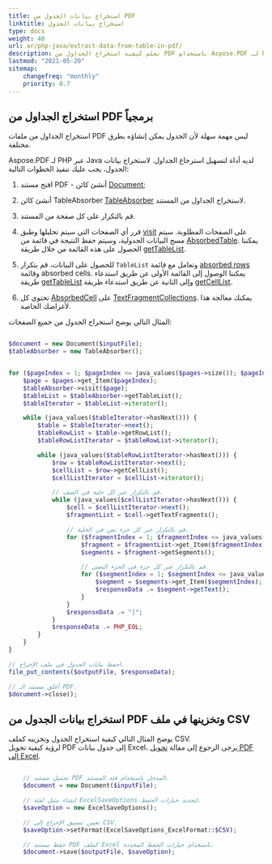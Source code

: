 ```yaml
---
title: استخراج بيانات الجدول من PDF
linktitle: استخراج بيانات الجدول
type: docs
weight: 40
url: ar/php-java/extract-data-from-table-in-pdf/
description: تعلم كيفية استخراج الجداول من PDF باستخدام Aspose.PDF لـ PHP
lastmod: "2021-05-20"
sitemap:
    changefreq: "monthly"
    priority: 0.7
---
```


## استخراج الجداول من PDF برمجياً

استخراج الجداول من ملفات PDF ليس مهمة سهلة لأن الجدول يمكن إنشاؤه بطرق مختلفة.

Aspose.PDF لـ PHP عبر Java لديه أداة لتسهيل استرجاع الجداول. لاستخراج بيانات الجدول، يجب عليك تنفيذ الخطوات التالية:

1. افتح مستند PDF - أنشئ كائن [Document](https://reference.aspose.com/pdf/php-java/com.aspose.pdf/Document);
2. أنشئ كائن TableAbsorber [TableAbsorber](https://reference.aspose.com/pdf/php-java/com.aspose.pdf/tableabsorber) لاستخراج الجداول من المستند.
3. قم بالتكرار على كل صفحة من المستند.

1. قرر أي الصفحات التي سيتم تحليلها وطبق [visit](https://reference.aspose.com/pdf/php-java/com.aspose.pdf/TableAbsorber#visit-com.aspose.pdf.Page-) على الصفحات المطلوبة. سيتم مسح البيانات الجدولية، وسيتم حفظ النتيجة في قائمة من [AbsorbedTable](https://reference.aspose.com/pdf/php-java/com.aspose.pdf/AbsorbedTable). يمكننا الحصول على هذه القائمة من خلال طريقة [getTableList](https://reference.aspose.com/pdf/php-java/com.aspose.pdf/TableAbsorber#getTableList--).

2. للحصول على البيانات، قم بتكرار `TableList` وتعامل مع قائمة [absorbed rows](https://reference.aspose.com/pdf/php-java/com.aspose.pdf/AbsorbedRow) وقائمة absorbed cells. يمكننا الوصول إلى القائمة الأولى عن طريق استدعاء طريقة [getTableList](https://reference.aspose.com/pdf/php-java/com.aspose.pdf/TableAbsorber#getTableList--) وإلى الثانية عن طريق استدعاء طريقة [getCellList](https://reference.aspose.com/pdf/php-java/com.aspose.pdf/AbsorbedRow#getCellList--).

1. تحتوي كل [AbsorbedCell](https://reference.aspose.com/pdf/php-java/com.aspose.pdf/AbsorbedCell) على [TextFragmentCollections](https://reference.aspose.com/pdf/php-java/com.aspose.pdf/TextFragmentCollection). يمكنك معالجة هذا لأغراضك الخاصة.

المثال التالي يوضح استخراج الجدول من جميع الصفحات:

```php

$document = new Document($inputFile);
$tableAbsorber = new TableAbsorber();


for ($pageIndex = 1; $pageIndex <= java_values($pages->size()); $pageIndex++) {
    $page = $pages->get_Item($pageIndex);
    $tableAbsorber->visit($page);
    $tableList = $tableAbsorber->getTableList();
    $tableIterator = $tableList->iterator();

    while (java_values($tableIterator->hasNext())) {
        $table = $tableIterator->next();
        $tableRowList = $table->getRowList();
        $tableRowListIterator = $tableRowList->iterator();

        while (java_values($tableRowListIterator->hasNext())) {
            $row = $tableRowListIterator->next();
            $cellList = $row->getCellList();
            $cellListIterator = $cellList->iterator();

            // قم بالتكرار عبر كل خلية في الصف.
            while (java_values($cellListIterator->hasNext())) {
                $cell = $cellListIterator->next();
                $fragmentList = $cell->getTextFragments();

                // قم بالتكرار عبر كل جزء نص في الخلية.
                for ($fragmentIndex = 1; $fragmentIndex <= java_values($fragmentList->size()); $fragmentIndex++) {
                    $fragment = $fragmentList->get_Item($fragmentIndex);
                    $segments = $fragment->getSegments();

                    // قم بالتكرار عبر كل جزء في الجزء النصي.
                    for ($segmentIndex = 1; $segmentIndex <= java_values($segments->size()); $segmentIndex++) {
                        $segment = $segments->get_Item($segmentIndex);
                        $responseData .= $segment->getText();
                    }
                }
                $responseData .= "|";
            }
            $responseData .= PHP_EOL;
        }
    }
}

// احفظ بيانات الجدول في ملف الإخراج.
file_put_contents($outputFile, $responseData);

// أغلق مستند الـ PDF.
$document->close();
```


## استخراج بيانات الجدول من PDF وتخزينها في ملف CSV

يوضح المثال التالي كيفية استخراج الجدول وتخزينه كملف CSV.  
لرؤية كيفية تحويل PDF إلى جدول بيانات Excel، يرجى الرجوع إلى مقالة [تحويل PDF إلى Excel](/pdf/php-java/convert-pdf-to-excel/).

```php

    // تحميل مستند PDF المدخل باستخدام فئة المستند.
    $document = new Document($inputFile);

    // إنشاء مثيل لفئة ExcelSaveOptions لتحديد خيارات الحفظ.
    $saveOption = new ExcelSaveOptions();

    // تعيين تنسيق الإخراج إلى CSV.
    $saveOption->setFormat(ExcelSaveOptions_ExcelFormat::$CSV);

    // حفظ مستند PDF كملف Excel باستخدام خيارات الحفظ المحددة.
    $document->save($outputFile, $saveOption);
```